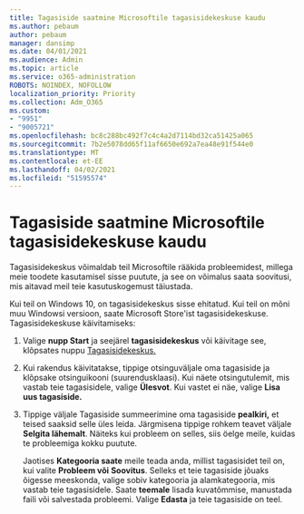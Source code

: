 ```yaml
---
title: Tagasiside saatmine Microsoftile tagasisidekeskuse kaudu
ms.author: pebaum
author: pebaum
manager: dansimp
ms.date: 04/01/2021
ms.audience: Admin
ms.topic: article
ms.service: o365-administration
ROBOTS: NOINDEX, NOFOLLOW
localization_priority: Priority
ms.collection: Adm_O365
ms.custom:
- "9951"
- "9005721"
ms.openlocfilehash: bc8c288bc492f7c4c4a2d7114bd32ca51425a065
ms.sourcegitcommit: 7b2e5078dd65f11af6650e692a7ea48e91f544e0
ms.translationtype: MT
ms.contentlocale: et-EE
ms.lasthandoff: 04/02/2021
ms.locfileid: "51595574"
---
```

# <a name="send-feedback-to-microsoft-with-feedback-hub"></a>Tagasiside saatmine Microsoftile tagasisidekeskuse kaudu

Tagasisidekeskus võimaldab teil Microsoftile rääkida probleemidest, millega meie toodete kasutamisel sisse puutute, ja see on võimalus saata soovitusi, mis aitavad meil teie kasutuskogemust täiustada.

Kui teil on Windows 10, on tagasisidekeskus sisse ehitatud. Kui teil on mõni muu Windowsi versioon, saate Microsoft Store'ist tagasisidekeskuse. Tagasisidekeskuse käivitamiseks: 

1. Valige **nupp Start** ja seejärel **tagasisidekeskus** või käivitage see, klõpsates nuppu [Tagasisidekeskus.](feedback-hub://)

1. Kui rakendus käivitatakse, tippige otsinguväljale oma tagasiside ja klõpsake otsinguikooni (suurendusklaasi). Kui näete otsingutulemit, mis vastab teie tagasisidele, valige **Ülesvot**. Kui vastet ei näe, valige **Lisa uus tagasiside.**

1. Tippige väljale Tagasiside summeerimine oma tagasiside **pealkiri,** et teised saaksid selle üles leida. Järgmisena tippige rohkem teavet väljale **Selgita lähemalt**. Näiteks kui probleem on selles, siis öelge meile, kuidas te probleemiga kokku puutute.

    Jaotises **Kategooria saate** meile teada anda, millist tagasisidet teil on, kui valite **Probleem või** **Soovitus**. Selleks et teie tagasiside jõuaks õigesse meeskonda, valige sobiv kategooria ja alamkategooria, mis vastab teie tagasisidele. Saate **teemale** lisada kuvatõmmise, manustada faili või salvestada probleemi. Valige **Edasta** ja teie tagasiside on teel.


